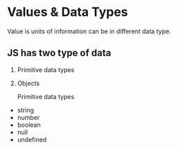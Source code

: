 # Values & Data Types
Value is units of information can be in different data type.

## JS has two type of data
1. Primitive data types
2. Objects

   Primitive data types
  - string
  - number 
  - boolean
  - null
  - undefined
